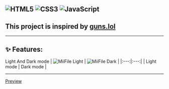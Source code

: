 
![HTML5](https://img.shields.io/badge/html5-%23E34F26.svg?style=for-the-badge&logo=html5&logoColor=white)
![CSS3](https://img.shields.io/badge/css3-%231572B6.svg?style=for-the-badge&logo=css3&logoColor=white)
![JavaScript](https://img.shields.io/badge/javascript-%23323330.svg?style=for-the-badge&logo=javascript&logoColor=%23F7DF1E)
-----
## This project is  inspired by [guns.lol](https://guns.lol)
-----
## ✨ Features:

Light And Dark mode
| ![MiiFile Light](https://i.imgur.com/CQ5ITQp.png) | ![MiiFile Dark](https://i.imgur.com/2IDVfC6.png) |
|:---:|:---:|
| Light mode | Dark mode |


-----
[Preview](https://glockfatherdraco.github.io/MinimalisticPortfolio/)
